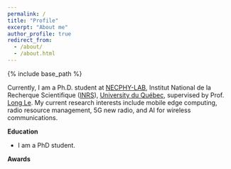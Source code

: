```yaml
---
permalink: /
title: "Profile"
excerpt: "About me"
author_profile: true
redirect_from: 
  - /about/
  - /about.html
---
```


{% include base_path %}

Currently, I am a Ph.D. student at [NECPHY-LAB](http://necphy-lab.com/), Institut National de la Recherque Scientifique ([INRS](http://www.inrs.ca/english/homepage)), [University du Québec](http://www.uquebec.ca/reseau/fr), supervised by Prof. [Long Le](https://scholar.google.ca/citations?user=-STl68rkz_kC&hl=en&oi=ao). My current research interests include mobile edge computing, radio resource management, 5G new radio, and AI for wireless communications. 



**Education** 
- I am a PhD student.


**Awards**


